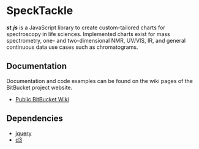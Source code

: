 # SpeckTackle
***st.js*** is a JavaScript library to create custom-tailored charts for spectroscopy in life sciences. 
Implemented charts exist for mass spectrometry, one- and two-dimensional NMR, UV/VIS, IR, and general continuous data use cases such as chromatograms.

## Documentation
Documentation and code examples can be found on the wiki pages of the BitBucket project website.

* [Public BitBucket Wiki](https://bitbucket.org/sbeisken/specktackle/wiki/Home)

## Dependencies
* [jquery](http://jquery.com/)
* [d3](http://d3js.org/)